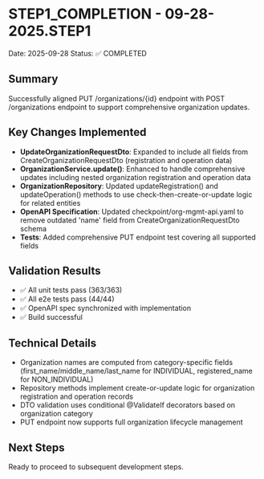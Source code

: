 # STEP1_COMPLETION - 09-28-2025.STEP1
Date: 2025-09-28
Status: ✅ COMPLETED

## Summary
Successfully aligned PUT /organizations/{id} endpoint with POST /organizations endpoint to support comprehensive organization updates.

## Key Changes Implemented
- **UpdateOrganizationRequestDto**: Expanded to include all fields from CreateOrganizationRequestDto (registration and operation data)
- **OrganizationService.update()**: Enhanced to handle comprehensive updates including nested organization registration and operation data
- **OrganizationRepository**: Updated updateRegistration() and updateOperation() methods to use check-then-create-or-update logic for related entities
- **OpenAPI Specification**: Updated checkpoint/org-mgmt-api.yaml to remove outdated 'name' field from CreateOrganizationRequestDto schema
- **Tests**: Added comprehensive PUT endpoint test covering all supported fields

## Validation Results
- ✅ All unit tests pass (363/363)
- ✅ All e2e tests pass (44/44)
- ✅ OpenAPI spec synchronized with implementation
- ✅ Build successful

## Technical Details
- Organization names are computed from category-specific fields (first_name/middle_name/last_name for INDIVIDUAL, registered_name for NON_INDIVIDUAL)
- Repository methods implement create-or-update logic for organization registration and operation records
- DTO validation uses conditional @ValidateIf decorators based on organization category
- PUT endpoint now supports full organization lifecycle management

## Next Steps
Ready to proceed to subsequent development steps.
